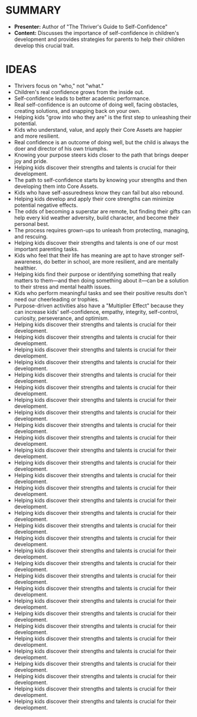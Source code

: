 # SUMMARY

- **Presenter:** Author of "The Thriver's Guide to Self-Confidence"
- **Content:** Discusses the importance of self-confidence in children's development and provides strategies for parents to help their children develop this crucial trait.

# IDEAS

- Thrivers focus on "who," not "what."
- Children's real confidence grows from the inside out.
- Self-confidence leads to better academic performance.
- Real self-confidence is an outcome of doing well, facing obstacles, creating solutions, and snapping back on your own.
- Helping kids "grow into who they are" is the first step to unleashing their potential.
- Kids who understand, value, and apply their Core Assets are happier and more resilient.
- Real confidence is an outcome of doing well, but the child is always the doer and director of his own triumphs.
- Knowing your purpose steers kids closer to the path that brings deeper joy and pride.
- Helping kids discover their strengths and talents is crucial for their development.
- The path to self-confidence starts by knowing your strengths and then developing them into Core Assets.
- Kids who have self-assuredness know they can fail but also rebound.
- Helping kids develop and apply their core strengths can minimize potential negative effects.
- The odds of becoming a superstar are remote, but finding their gifts can help every kid weather adversity, build character, and become their personal best.
- The process requires grown-ups to unleash from protecting, managing, and rescuing.
- Helping kids discover their strengths and talents is one of our most important parenting tasks.
- Kids who feel that their life has meaning are apt to have stronger self-awareness, do better in school, are more resilient, and are mentally healthier.
- Helping kids find their purpose or identifying something that really matters to them—and then doing something about it—can be a solution to their stress and mental health issues.
- Kids who perform meaningful tasks and see their positive results don't need our cheerleading or trophies.
- Purpose-driven activities also have a "Multiplier Effect" because they can increase kids' self-confidence, empathy, integrity, self-control, curiosity, perseverance, and optimism.
- Helping kids discover their strengths and talents is crucial for their development.
- Helping kids discover their strengths and talents is crucial for their development.
- Helping kids discover their strengths and talents is crucial for their development.
- Helping kids discover their strengths and talents is crucial for their development.
- Helping kids discover their strengths and talents is crucial for their development.
- Helping kids discover their strengths and talents is crucial for their development.
- Helping kids discover their strengths and talents is crucial for their development.
- Helping kids discover their strengths and talents is crucial for their development.
- Helping kids discover their strengths and talents is crucial for their development.
- Helping kids discover their strengths and talents is crucial for their development.
- Helping kids discover their strengths and talents is crucial for their development.
- Helping kids discover their strengths and talents is crucial for their development.
- Helping kids discover their strengths and talents is crucial for their development.
- Helping kids discover their strengths and talents is crucial for their development.
- Helping kids discover their strengths and talents is crucial for their development.
- Helping kids discover their strengths and talents is crucial for their development.
- Helping kids discover their strengths and talents is crucial for their development.
- Helping kids discover their strengths and talents is crucial for their development.
- Helping kids discover their strengths and talents is crucial for their development.
- Helping kids discover their strengths and talents is crucial for their development.
- Helping kids discover their strengths and talents is crucial for their development.
- Helping kids discover their strengths and talents is crucial for their development.
- Helping kids discover their strengths and talents is crucial for their development.
- Helping kids discover their strengths and talents is crucial for their development.
- Helping kids discover their strengths and talents is crucial for their development.
- Helping kids discover their strengths and talents is crucial for their development.
- Helping kids discover their strengths and talents is crucial for their development.
- Helping kids discover their strengths and talents is crucial for their development.
- Helping kids discover their strengths and talents is crucial for their development.
- Helping kids discover their strengths and talents is crucial for their development.
- Helping kids discover their strengths and talents is crucial for their development.

